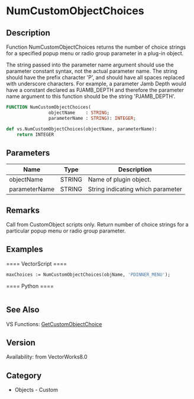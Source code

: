 # NumCustomObjectChoices

## Description
Function NumCustomObjectChoices returns the number of choice strings for a specified popup menu or radio group parameter in a plug-in object. 

The string passed into the parameter name argument should use the parameter constant syntax, not the actual parameter name.  The string should have the prefix character 'P', and should have all spaces replaced with underscore characters.  For example, a parameter Jamb Depth would have a constant declared as PJAMB_DEPTH and therefore the parameter name argument to this function should be the string 'PJAMB_DEPTH'.

```pascal
FUNCTION NumCustomObjectChoices(
				objectName    : STRING;
				parameterName : STRING): INTEGER;
```

```python
def vs.NumCustomObjectChoices(objectName, parameterName):
    return INTEGER
```

## Parameters
|Name|Type|Description|
|---|---|---|
|objectName|STRING|Name of plugin object.|
|parameterName|STRING|String indicating which parameter|

## Remarks
Call from CustomObject scripts only.  Return number of choice strings for a particular popup menu or radio group parameter.

## Examples
==== VectorScript ====
```pascal
maxChoices := NumCustomObjectChoices(objName, 'PDINNER_MENU');
```
==== Python ====
```python

```

## See Also
VS Functions:
[GetCustomObjectChoice](GetCustomObjectChoice.md)

## Version
Availability: from VectorWorks8.0

## Category
* Objects - Custom

